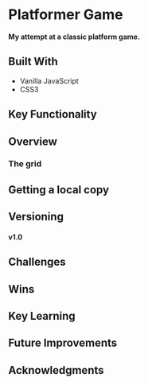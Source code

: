 
# Platformer Game 

**My attempt at a classic platform game.**

## Built With

* Vanilla JavaScript
* CSS3

## Key Functionality

## Overview

### The grid

## Getting a local copy

## Versioning

#### v1.0

## Challenges

## Wins

## Key Learning

## Future Improvements

## Acknowledgments
